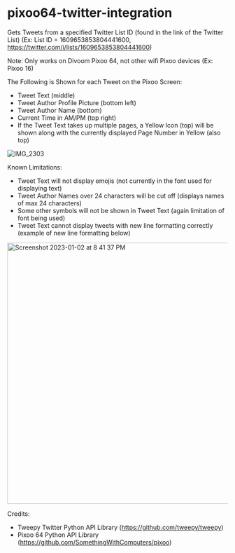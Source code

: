 # pixoo64-twitter-integration
Gets Tweets from a specified Twitter List ID (found in the link of the Twitter List)
(Ex: List ID = 1609653853804441600, https://twitter.com/i/lists/1609653853804441600)

Note: Only works on Divoom Pixoo 64, not other wifi Pixoo devices (Ex: Pixoo 16)

The Following is Shown for each Tweet on the Pixoo Screen:
- Tweet Text (middle)
- Tweet Author Profile Picture (bottom left)
- Tweet Author Name (bottom)
- Current Time in AM/PM (top right)
- If the Tweet Text takes up multiple pages, a Yellow Icon (top) will be shown along with the currently displayed Page Number in Yellow (also top)

![IMG_2303](https://user-images.githubusercontent.com/69360468/210299979-5305ca68-2aa2-4a99-a702-2c4afff192a9.jpeg)

Known Limitations:
- Tweet Text will not display emojis (not currently in the font used for displaying text)
- Tweet Author Names over 24 characters will be cut off (displays names of max 24 characters)
- Some other symbols will not be shown in Tweet Text (again limitation of font being used)
- Tweet Text cannot display tweets with new line formatting correctly (example of new line formatting below)

<img width="596" alt="Screenshot 2023-01-02 at 8 41 37 PM" src="https://user-images.githubusercontent.com/69360468/210301117-35b17b8f-2f27-4f07-bcb7-e9cd8f6c09c9.png">

Credits:
- Tweepy Twitter Python API Library (https://github.com/tweepy/tweepy)
- Pixoo 64 Python API Library (https://github.com/SomethingWithComputers/pixoo)
